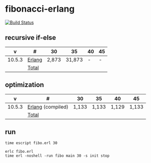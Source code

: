 # fibonacci-erlang

[![Build Status](https://travis-ci.org/xaoc-303/fibonacci-erlang.svg?branch=master)](https://travis-ci.org/xaoc-303/fibonacci-erlang)

## recursive if-else

| v | # | 30 | 35 | 40 | 45 |
| --- | --- | --- | --- | --- | --- |
| 10.5.3 | [Erlang](./fibo.erl) | 2,873 | 31,873 | - | - |
| | [Total](https://github.com/xaoc-303/fibonacci) | | | | |

## optimization

| v | # | 30 | 35 | 40 | 45 |
| --- | --- | --- | --- | --- | --- |
| 10.5.3 | [Erlang](./fibo.erl) (compiled) | 1,133 | 1,133 | 1,129 | 1,133 |
| | [Total](https://github.com/xaoc-303/fibonacci) | | | | |

## run

```
time escript fibo.erl 30

erlc fibo.erl
time erl -noshell -run fibo main 30 -s init stop
```
